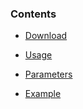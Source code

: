 ### Contents

*   [Download](#download)
*   [Usage](#usage2)
            

            


*   [Parameters](#params2)
            

            


*   [Example](#example2)
            





